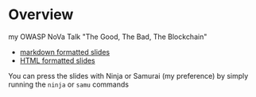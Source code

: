 # Overview

my OWASP NoVa Talk "The Good, The Bad, The Blockchain"

- [markdown formatted slides](presentation.md)
- [HTML formatted slides](presentation.html)

You can press the slides with Ninja or Samurai (my preference) by simply running the `ninja` or `samu` commands
